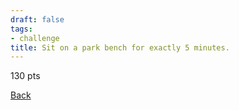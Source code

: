 ```yaml
---
draft: false
tags:
- challenge
title: Sit on a park bench for exactly 5 minutes.
---
```

130 pts

[Back](https://shadybraden.com/jetlag) 
